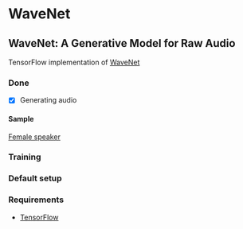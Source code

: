 # WaveNet

## WaveNet: A Generative Model for Raw Audio

TensorFlow implementation of [WaveNet](http://arxiv.org/abs/1609.03499)

### Done
- [x] Generating audio
#### Sample
[Female speaker](https://soundcloud.com/8rs0deydr1ut/step-89000-pred-0)

### Training

### Default setup

### Requirements

- [TensorFlow](https://www.tensorflow.org/)
